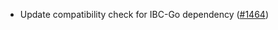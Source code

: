 *   Update compatibility check for IBC-Go dependency
    ([#1464](https://github.com/informalsystems/ibc-rs/issues/1464))

